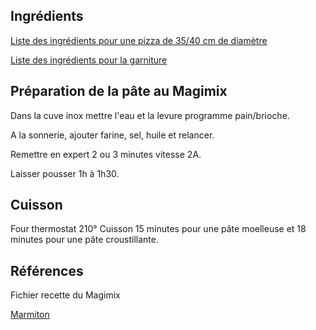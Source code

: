 
## Ingrédients

[Liste des ingrédients pour une pizza de 35/40 cm de diamètre](../../Recettes/Ingredients/ingredients_pate_pizza.md)

[Liste des ingrédients pour la garniture](../../Recettes/Ingredients/ingredients_garniture_pizza.md)

## Préparation de la pâte au Magimix

Dans la cuve inox mettre l'eau et la levure programme pain/brioche.

A la sonnerie, ajouter farine, sel, huile et relancer.

Remettre en expert 2 ou 3 minutes vitesse 2A.

Laisser pousser 1h à 1h30.

## Cuisson

Four thermostat 210°
Cuisson 15 minutes pour une pâte moelleuse et 18 minutes pour une pâte croustillante.

## Références

Fichier recette du Magimix

[Marmiton](https://www.marmiton.org/recettes/recette_pizza-maison_313213.aspx)
